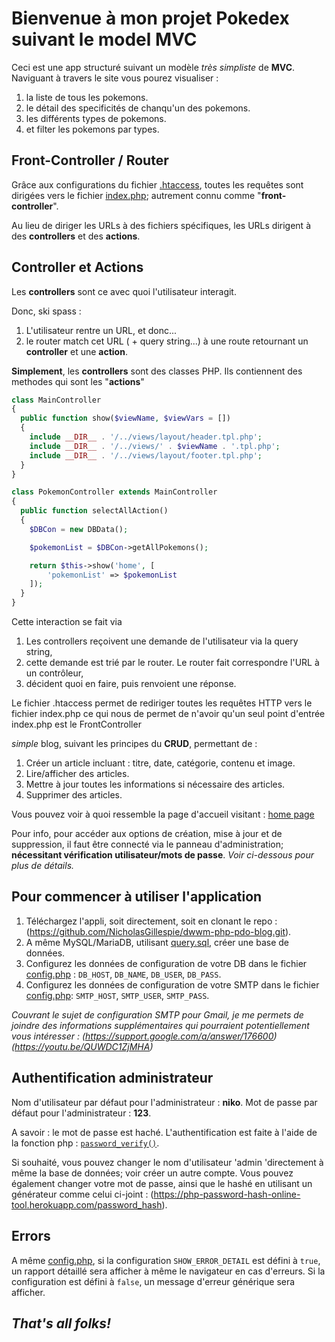 # Bienvenue à mon projet Pokedex suivant le model MVC

Ceci est une app structuré suivant un modèle _très simpliste_ de **MVC**. Naviguant à travers le site vous pourez visualiser :

1.  la liste de tous les pokemons.
2.  le détail des specificités de chanqu'un des pokemons.
3.  les différents types de pokemons.
4.  et filter les pokemons par types.

## Front-Controller / Router

Grâce aux configurations du fichier [.htaccess](.htaccess), toutes les requêtes sont dirigées vers le fichier [index.php](index.php); autrement connu comme "**front-controller**".

Au lieu de diriger les URLs à des fichiers spécifiques, les URLs dirigent à des **controllers** et des **actions**.

## Controller et Actions

Les **controllers** sont ce avec quoi l'utilisateur interagit.

Donc, ski spass :

1.  L'utilisateur rentre un URL, et donc...
2.  le router match cet URL ( + query string...) à une route retournant un **controller** et une **action**.

**Simplement**, les **controllers** sont des classes PHP. Ils contiennent des methodes qui sont les "**actions**"

```php
class MainController
{
  public function show($viewName, $viewVars = [])
  {
    include __DIR__ . '/../views/layout/header.tpl.php';
    include __DIR__ . '/../views/' . $viewName . '.tpl.php';
    include __DIR__ . '/../views/layout/footer.tpl.php';
  }
}
```

```php
class PokemonController extends MainController
{
  public function selectAllAction()
  {
    $DBCon = new DBData();

    $pokemonList = $DBCon->getAllPokemons();

    return $this->show('home', [
        'pokemonList' => $pokemonList
    ]);
  }
}
```

Cette interaction se fait via

1.  Les controllers reçoivent une demande de l'utilisateur via la query string,
2.  cette demande est trié par le router. Le router fait correspondre l'URL à un contrôleur,
3.  décident quoi en faire, puis renvoient une réponse.

Le fichier .htaccess permet de rediriger toutes les requêtes HTTP vers le fichier index.php ce qui nous de permet de n'avoir qu'un seul point d'entrée
index.php est le FrontController

_simple_ blog, suivant les principes du **CRUD**, permettant de :

1.  Créer un article incluant : titre, date, catégorie, contenu et image.
2.  Lire/afficher des articles.
3.  Mettre à jour toutes les informations si nécessaire des articles.
4.  Supprimer des articles.

Vous pouvez voir à quoi ressemble la page d'accueil visitant : [home page](wireframe/page_home_desktop.pdf)

Pour info, pour accéder aux options de création, mise à jour et de suppression, il faut être connecté via le panneau d'administration; **nécessitant vérification utilisateur/mots de passe**. _Voir ci-dessous pour plus de détails._

## Pour commencer à utiliser l'application

1.  Téléchargez l'appli, soit directement, soit en clonant le repo : (https://github.com/NicholasGillespie/dwwm-php-pdo-blog.git).
2.  A même MySQL/MariaDB, utilisant [query.sql](sql/query.sql), créer une base de données.
3.  Configurez les données de configuration de votre DB dans le fichier [config.php](config.php) :
    `DB_HOST`, `DB_NAME`, `DB_USER`, `DB_PASS`.
4.  Configurez les données de configuration de votre SMTP dans le fichier [config.php](config.php):
    `SMTP_HOST`, `SMTP_USER`, `SMTP_PASS`.

_Couvrant le sujet de configuration SMTP pour Gmail, je me permets de joindre des informations supplémentaires qui pourraient potentiellement vous intéresser :
(https://support.google.com/a/answer/176600)
(https://youtu.be/QUWDC1ZjMHA)_

## Authentification administrateur

Nom d'utilisateur par défaut pour l'administrateur : **niko**.
Mot de passe par défaut pour l'administrateur : **123**.

A savoir : le mot de passe est haché.
L'authentification est faite à l'aide de la fonction php : [`password_verify()`](https://www.php.net/manual/en/function.password-verify.php).

Si souhaité, vous pouvez changer le nom d'utilisateur 'admin 'directement à même la base de données; voir créer un autre compte. Vous pouvez également changer votre mot de passe, ainsi que le hashé en utilisant un générateur comme celui ci-joint : (https://php-password-hash-online-tool.herokuapp.com/password_hash).

## Errors

A même [config.php](config.php), si la configuration `SHOW_ERROR_DETAIL` est défini à `true`, un rapport détaillé sera afficher à même le navigateur en cas d'erreurs. Si la configuration est défini à `false`, un message d'erreur générique sera afficher.

## _That's all folks!_
